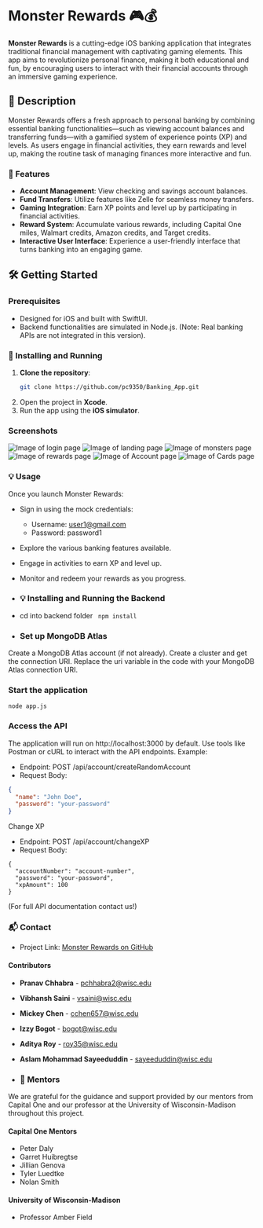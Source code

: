 # Monster Rewards 🎮💰

**Monster Rewards** is a cutting-edge iOS banking application that integrates traditional financial management with captivating gaming elements. This app aims to revolutionize personal finance, making it both educational and fun, by encouraging users to interact with their financial accounts through an immersive gaming experience.

## 🌟 Description

Monster Rewards offers a fresh approach to personal banking by combining essential banking functionalities—such as viewing account balances and transferring funds—with a gamified system of experience points (XP) and levels. As users engage in financial activities, they earn rewards and level up, making the routine task of managing finances more interactive and fun.

### 🚀 Features

- **Account Management**: View checking and savings account balances.
- **Fund Transfers**: Utilize features like Zelle for seamless money transfers.
- **Gaming Integration**: Earn XP points and level up by participating in financial activities.
- **Reward System**: Accumulate various rewards, including Capital One miles, Walmart credits, Amazon credits, and Target credits.
- **Interactive User Interface**: Experience a user-friendly interface that turns banking into an engaging game.

## 🛠 Getting Started

### Prerequisites

- Designed for iOS and built with SwiftUI.
- Backend functionalities are simulated in Node.js. (Note: Real banking APIs are not integrated in this version).

### 📲 Installing and Running

1. **Clone the repository**:
   ```bash
   git clone https://github.com/pc9350/Banking_App.git
2. Open the project in **Xcode**.
3. Run the app using the **iOS simulator**.

### Screenshots

![Image of login page](./Assets/login_page)
![Image of landing page](./Assets/landing_page)
![Image of monsters page](./Assets/monsters_page)
![Image of rewards page](./Assets/rewards_page)
![Image of Account page](./Assets/account_page)
![Image of Cards page](./Assets/card_page)

### 💡 Usage
Once you launch Monster Rewards:
- Sign in using the mock credentials:
  - Username: user1@gmail.com
  - Password: password1
- Explore the various banking features available.
- Engage in activities to earn XP and level up.
- Monitor and redeem your rewards as you progress.

- ### 💡 Installing and Running the Backend 
- cd into backend folder
 ``` npm install```
- ### Set up MongoDB Atlas

Create a MongoDB Atlas account (if not already).
Create a cluster and get the connection URI.
Replace the uri variable in the code with your MongoDB Atlas connection URI.

### Start the application
```node app.js```

### Access the API
The application will run on http://localhost:3000 by default.
Use tools like Postman or cURL to interact with the API endpoints.
Example:
- Endpoint: POST /api/account/createRandomAccount
- Request Body:
```json
{
  "name": "John Doe",
  "password": "your-password"
}
```
Change XP
- Endpoint: POST /api/account/changeXP
- Request Body:
```
{
  "accountNumber": "account-number",
  "password": "your-password",
  "xpAmount": 100
}
```
(For full API documentation contact us!)


### 📬 Contact
- Project Link: [Monster Rewards on GitHub](https://github.com/pc9350/Banking_App)

#### Contributors
- **Pranav Chhabra** - pchhabra2@wisc.edu
- **Vibhansh Saini** - vsaini@wisc.edu
- **Mickey Chen** - cchen657@wisc.edu
- **Izzy Bogot** - bogot@wisc.edu
- **Aditya Roy** - roy35@wisc.edu
- **Aslam Mohammad Sayeeduddin** - sayeeduddin@wisc.edu

- ### 👥 Mentors

We are grateful for the guidance and support provided by our mentors from Capital One and our professor at the University of Wisconsin-Madison throughout this project.

#### Capital One Mentors
- Peter Daly
- Garret Huibregtse
- Jillian Genova
- Tyler Luedtke
- Nolan Smith

#### University of Wisconsin-Madison
- Professor Amber Field
